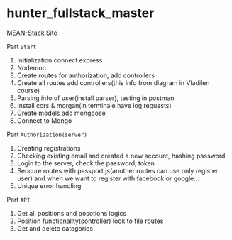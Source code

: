 # hunter_fullstack_master

MEAN-Stack Site

Part `Start`

1. Initialization connect express
2. Nodemon
3. Create routes for authorization, add controllers
4. Create all routes add controllers(this info from diagram in Vladilen course)
5. Parsing info of user(install parser), testing in postman
6. Install cors & morgan(in terminale have log requests)
7. Create models add mongoose
8. Connect to Mongo

Part `Authorization(server)`

1. Creating registrations
2. Checking existing email and created a new account, hashing password
3. Login to the server, check the password, token
4. Seccure routes with passport js(another routes can use only register user) and when we want to register with facebook or google...
5. Unique error handling

Part `API`

1. Get all positions and posotions logics
2. Position functionality(controller) look to file routes
3. Get and delete categories
